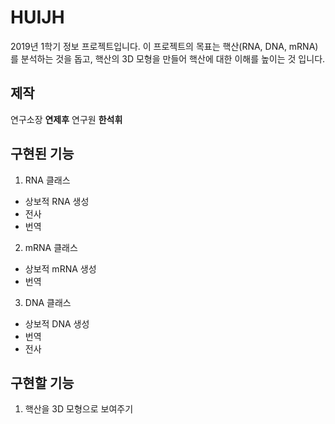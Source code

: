 # HUIJH
2019년 1학기 정보 프로젝트입니다. 이 프로젝트의 목표는 핵산(RNA, DNA, mRNA)를 분석하는 것을 돕고, 핵산의 3D 모형을 만들어 핵산에 대한 이해를 높이는 것 입니다.

## 제작
연구소장 **연제후**
연구원 **한석휘**

## 구현된 기능
1. RNA 클래스
  * 상보적 RNA 생성
  * 전사
  * 번역
2. mRNA 클래스
  * 상보적 mRNA 생성
  * 번역
3. DNA 클래스
  * 상보적 DNA 생성
  * 번역
  * 전사
  
## 구현할 기능
1. 핵산을 3D 모형으로 보여주기
